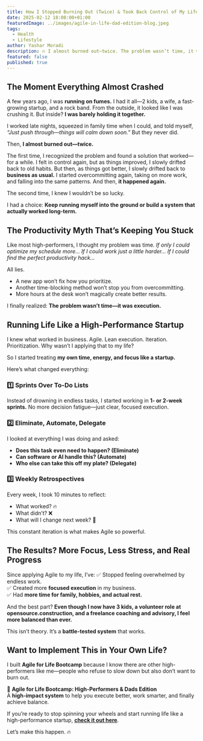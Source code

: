 ```yaml
---
title: How I Stopped Burning Out (Twice) & Took Back Control of My Life
date: 2025-02-12 18:08:00+01:00
featuredImage: ../images/agile-in-life-dad-edition-blog.jpeg
tags:
  - Health
  - Lifestyle
author: Yashar Moradi
description: 🔥 I almost burned out—twice. The problem wasn’t time, it was execution. By applying Agile principles, I took back control. Now, with 3 kids, a startup, and a volunteer role, I feel more balanced than ever. 🚀 Learn how.
featured: false
published: true
---
```

## The Moment Everything Almost Crashed

A few years ago, I was **running on fumes.** I had it all—2 kids, a wife, a fast-growing startup, and a rock band. From the outside, it looked like I was crushing it. But inside? **I was barely holding it together.**

I worked late nights, squeezed in family time when I could, and told myself, *“Just push through—things will calm down soon.”* But they never did.

Then, **I almost burned out—twice.**

The first time, I recognized the problem and found a solution that worked—for a while. I felt in control again, but as things improved, I slowly drifted back to old habits. But then, as things got better, I slowly drifted back to **business as usual.** I started overcommitting again, taking on more work, and falling into the same patterns. And then, **it happened again.**

The second time, I knew I wouldn’t be so lucky.

I had a choice: **Keep running myself into the ground or build a system that actually worked long-term.**

## The Productivity Myth That’s Keeping You Stuck

Like most high-performers, I thought my problem was time. *If only I could optimize my schedule more…* *If I could work just a little harder…* *If I could find the perfect productivity hack…*

All lies.

- A new app won’t fix how you prioritize.
- Another time-blocking method won’t stop you from overcommitting.
- More hours at the desk won’t magically create better results.

I finally realized: **The problem wasn’t time—it was execution.**

## Running Life Like a High-Performance Startup

I knew what worked in business. Agile. Lean execution. Iteration. Prioritization. Why wasn’t I applying that to my life?

So I started treating **my own time, energy, and focus like a startup.**

Here’s what changed everything:

### **1️⃣ Sprints Over To-Do Lists**
Instead of drowning in endless tasks, I started working in **1- or 2-week sprints.** No more decision fatigue—just clear, focused execution.

### **2️⃣ Eliminate, Automate, Delegate**
I looked at everything I was doing and asked:
- **Does this task even need to happen? (Eliminate)**
- **Can software or AI handle this? (Automate)**
- **Who else can take this off my plate? (Delegate)**

### **3️⃣ Weekly Retrospectives**
Every week, I took 10 minutes to reflect:
- What worked? 🔥
- What didn’t? ❌
- What will I change next week? 🔄

This constant iteration is what makes Agile so powerful.

## The Results? More Focus, Less Stress, and Real Progress

Since applying Agile to my life, I’ve:
✅ Stopped feeling overwhelmed by endless work.  
✅ Created more **focused execution** in my business.  
✅ Had **more time for family, hobbies, and actual rest.**

And the best part? **Even though I now have 3 kids, a volunteer role at opensource.construction, and a freelance coaching and advisory, I feel more balanced than ever.**

This isn’t theory. It’s a **battle-tested system** that works.

## Want to Implement This in Your Own Life?

I built **Agile for Life Bootcamp** because I know there are other high-performers like me—people who refuse to slow down but also don’t want to burn out.

🚀 **Agile for Life Bootcamp: High-Performers & Dads Edition**  
A **high-impact system** to help you execute better, work smarter, and finally achieve balance.

If you’re ready to stop spinning your wheels and start running life like a high-performance startup, **[check it out here](https://agile4life.yasharmoradi.com)**.

Let’s make this happen. 🔥


